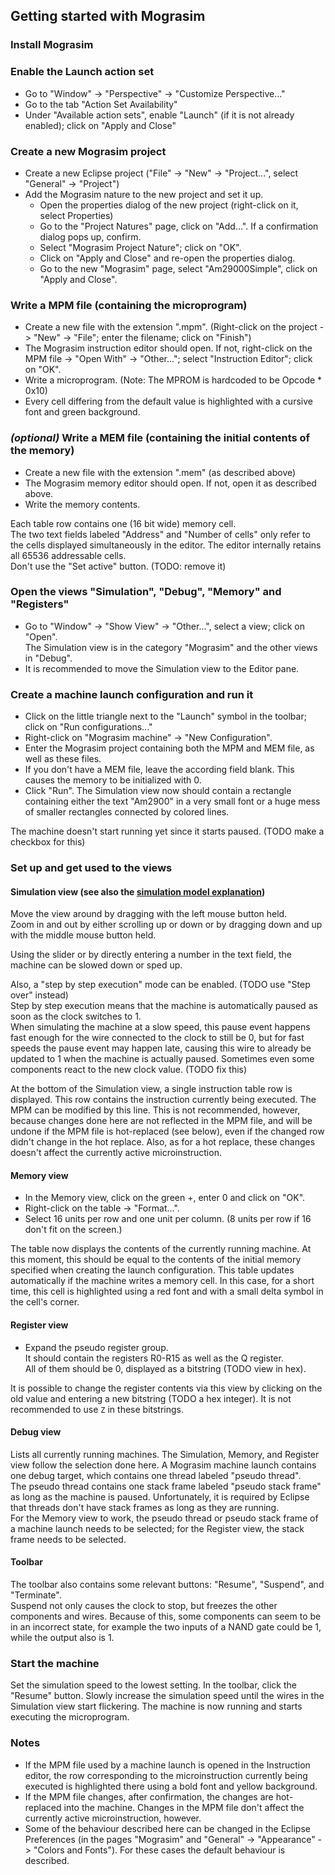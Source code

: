 ## Getting started with Mograsim
### Install Mograsim
### Enable the Launch action set
  - Go to "Window" -> "Perspective" -> "Customize Perspective..."
  - Go to the tab "Action Set Availability"
  - Under "Available action sets", enable "Launch" (if it is not already enabled); click on "Apply and Close"
### Create a new Mograsim project
  - Create a new Eclipse project ("File" -> "New" -> "Project...", select "General" -> "Project")
  - Add the Mograsim nature to the new project and set it up.
    - Open the properties dialog of the new project (right-click on it, select Properties)
    - Go to the "Project Natures" page, click on "Add...". If a confirmation dialog pops up, confirm.
    - Select "Mograsim Project Nature"; click on "OK".
    - Click on "Apply and Close" and re-open the properties dialog.
    - Go to the new "Mograsim" page, select "Am29000Simple", click on "Apply and Close".
### Write a MPM file (containing the microprogram)
- Create a new file with the extension ".mpm". (Right-click on the project -> "New" -> "File"; enter the filename; click on "Finish")
- The Mograsim instruction editor should open. If not, right-click on the MPM file -> "Open With" -> "Other..."; select "Instruction Editor"; click on "OK".
- Write a microprogram. (Note: The MPROM is hardcoded to be Opcode * 0x10)
- Every cell differing from the default value is highlighted with a cursive font and green background.
### _(optional)_ Write a MEM file (containing the initial contents of the memory)
- Create a new file with the extension ".mem" (as described above)
- The Mograsim memory editor should open. If not, open it as described above.
- Write the memory contents.

Each table row contains one (16 bit wide) memory cell.  
The two text fields labeled "Address" and "Number of cells" only refer to the cells displayed simultaneously in the editor. The editor internally retains all 65536 addressable cells.  
Don't use the "Set active" button. (TODO: remove it)
### Open the views "Simulation", "Debug", "Memory" and "Registers"
- Go to "Window" -> "Show View" -> "Other...", select a view; click on "Open".  
The Simulation view is in the category "Mograsim" and the other views in "Debug".
- It is recommended to move the Simulation view to the Editor pane.
### Create a machine launch configuration and run it
- Click on the little triangle next to the "Launch" symbol in the toolbar; click on "Run configurations..."
- Right-click on "Mograsim machine" -> "New Configuration".
- Enter the Mograsim project containing both the MPM and MEM file, as well as these files.
- If you don't have a MEM file, leave the according field blank. This causes the memory to be initialized with 0.
- Click "Run". The Simulation view now should contain a rectangle containing either the text "Am2900" in a very small font or a huge mess of smaller rectangles connected by colored lines.

The machine doesn't start running yet since it starts paused. (TODO make a checkbox for this)
### Set up and get used to the views
#### Simulation view (see also the [simulation model explanation](model.md))
Move the view around by dragging with the left mouse button held.  
Zoom in and out by either scrolling up or down or by dragging down and up with the middle mouse button held.

Using the slider or by directly entering a number in the text field, the machine can be slowed down or sped up.

Also, a "step by step execution" mode can be enabled. (TODO use "Step over" instead)  
Step by step execution means that the machine is automatically paused as soon as the clock switches to 1.  
When simulating the machine at a slow speed, this pause event happens fast enough for the wire connected to the clock to still be 0, but for fast speeds the pause event may happen late, causing this wire to already be updated to 1 when the machine is actually paused. Sometimes even some components react to the new clock value. (TODO fix this)

At the bottom of the Simulation view, a single instruction table row is displayed. This row contains the instruction currently being executed.
The MPM can be modified by this line. This is not recommended, however, because changes done here are not reflected in the MPM file, and will be undone if the MPM file is hot-replaced (see below), even if the changed row didn't change in the hot replace. Also, as for a hot replace, these changes doesn't affect the currently active microinstruction.
#### Memory view
- In the Memory view, click on the green +, enter 0 and click on "OK".
- Right-click on the table -> "Format...".
- Select 16 units per row and one unit per column. (8 units per row if 16 don't fit on the screen.)

The table now displays the contents of the currently running machine. At this moment, this should be equal to the contents of the initial memory specified when creating the launch configuration. This table updates automatically if the machine writes a memory cell. In this case, for a short time, this cell is highlighted using a red font and with a small delta symbol in the cell's corner.
#### Register view
- Expand the pseudo register group.  
It should contain the registers R0-R15 as well as the Q register.  
All of them should be 0, displayed as a bitstring (TODO view in hex).

It is possible to change the register contents via this view by clicking on the old value and entering a new bitstring (TODO a hex integer). It is not recommended to use `Z` in these bitstrings.
#### Debug view
Lists all currently running machines. The Simulation, Memory, and Register view follow the selection done here.
A Mograsim machine launch contains one debug target, which contains one thread labeled "pseudo thread".  
The pseudo thread contains one stack frame labeled "pseudo stack frame" as long as the machine is paused. Unfortunately, it is required by Eclipse that threads don't have stack frames as long as they are running.  
For the Memory view to work, the pseudo thread or pseudo stack frame of a machine launch needs to be selected; for the Register view, the stack frame needs to be selected.
#### Toolbar
The toolbar also contains some relevant buttons: "Resume", "Suspend", and "Terminate".  
Suspend not only causes the clock to stop, but freezes the other components and wires.  Because of this, some components can seem to be in an incorrect state, for example the two inputs of a NAND gate could be 1, while the output also is 1.
### Start the machine
Set the simulation speed to the lowest setting.
In the toolbar, click the "Resume" button.
Slowly increase the simulation speed until the wires in the Simulation view start flickering. The machine is now running and starts executing the microprogram.
### Notes
- If the MPM file used by a machine launch is opened in the Instruction editor, the row corresponding to the microinstruction currently being executed is highlighted there using a bold font and yellow background.
- If the MPM file changes, after confirmation, the changes are hot-replaced into the machine.
	Changes in the MPM file don't affect the currently active microinstruction, however.
- Some of the behaviour described here can be changed in the Eclipse Preferences (in the pages "Mograsim" and "General" -> "Appearance" -> "Colors and Fonts"). For these cases the default behaviour is described.